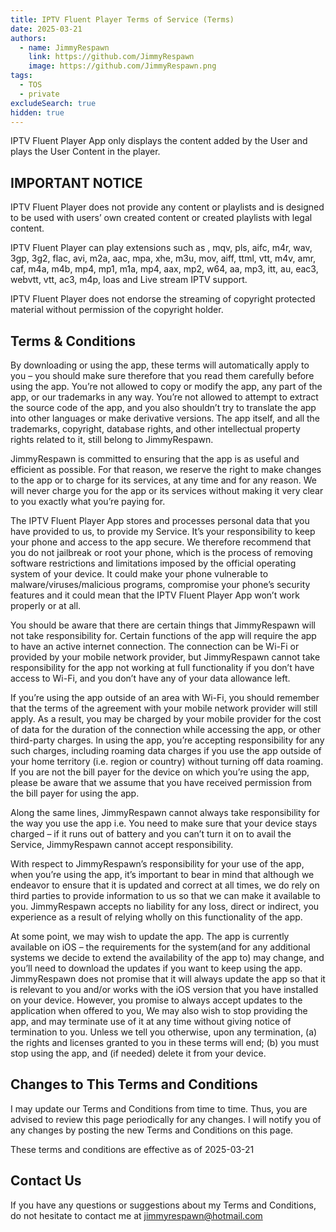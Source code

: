 ```yaml
---
title: IPTV Fluent Player Terms of Service (Terms)
date: 2025-03-21
authors:
  - name: JimmyRespawn
    link: https://github.com/JimmyRespawn
    image: https://github.com/JimmyRespawn.png
tags:
  - TOS
  - private
excludeSearch: true
hidden: true
---
```


IPTV Fluent Player App only displays the content added by the User and plays the User Content in the player.

## IMPORTANT NOTICE

IPTV Fluent Player does not provide any content or playlists and is designed to be used with users’ own created content or created playlists with legal content.

IPTV Fluent Player can play extensions such as , mqv, pls, aifc, m4r, wav, 3gp, 3g2, flac, avi, m2a, aac, mpa, xhe, m3u, mov, aiff, ttml, vtt, m4v, amr, caf, m4a, m4b, mp4, mp1, m1a, mp4, aax, mp2, w64, aa, mp3, itt, au, eac3, webvtt, vtt, ac3, m4p, loas and Live stream IPTV support.

IPTV Fluent Player does not endorse the streaming of copyright protected material without permission of the copyright holder.

## Terms & Conditions

By downloading or using the app, these terms will automatically apply to you – you should make sure therefore that you read them carefully before using the app. You’re not allowed to copy or modify the app, any part of the app, or our trademarks in any way. You’re not allowed to attempt to extract the source code of the app, and you also shouldn’t try to translate the app into other languages or make derivative versions. The app itself, and all the trademarks, copyright, database rights, and other intellectual property rights related to it, still belong to JimmyRespawn.

JimmyRespawn is committed to ensuring that the app is as useful and efficient as possible. For that reason, we reserve the right to make changes to the app or to charge for its services, at any time and for any reason. We will never charge you for the app or its services without making it very clear to you exactly what you’re paying for.

The IPTV Fluent Player App stores and processes personal data that you have provided to us, to provide my Service. It’s your responsibility to keep your phone and access to the app secure. We therefore recommend that you do not jailbreak or root your phone, which is the process of removing software restrictions and limitations imposed by the official operating system of your device. It could make your phone vulnerable to malware/viruses/malicious programs, compromise your phone’s security features and it could mean that the IPTV Fluent Player App won’t work properly or at all.

You should be aware that there are certain things that JimmyRespawn will not take responsibility for. Certain functions of the app will require the app to have an active internet connection. The connection can be Wi-Fi or provided by your mobile network provider, but JimmyRespawn cannot take responsibility for the app not working at full functionality if you don’t have access to Wi-Fi, and you don’t have any of your data allowance left.

If you’re using the app outside of an area with Wi-Fi, you should remember that the terms of the agreement with your mobile network provider will still apply. As a result, you may be charged by your mobile provider for the cost of data for the duration of the connection while accessing the app, or other third-party charges. In using the app, you’re accepting responsibility for any such charges, including roaming data charges if you use the app outside of your home territory (i.e. region or country) without turning off data roaming. If you are not the bill payer for the device on which you’re using the app, please be aware that we assume that you have received permission from the bill payer for using the app.

Along the same lines, JimmyRespawn cannot always take responsibility for the way you use the app i.e. You need to make sure that your device stays charged – if it runs out of battery and you can’t turn it on to avail the Service, JimmyRespawn cannot accept responsibility.

With respect to JimmyRespawn’s responsibility for your use of the app, when you’re using the app, it’s important to bear in mind that although we endeavor to ensure that it is updated and correct at all times, we do rely on third parties to provide information to us so that we can make it available to you. JimmyRespawn accepts no liability for any loss, direct or indirect, you experience as a result of relying wholly on this functionality of the app.

At some point, we may wish to update the app. The app is currently available on iOS – the requirements for the system(and for any additional systems we decide to extend the availability of the app to) may change, and you’ll need to download the updates if you want to keep using the app. JimmyRespawn does not promise that it will always update the app so that it is relevant to you and/or works with the iOS version that you have installed on your device. However, you promise to always accept updates to the application when offered to you, We may also wish to stop providing the app, and may terminate use of it at any time without giving notice of termination to you. Unless we tell you otherwise, upon any termination, (a) the rights and licenses granted to you in these terms will end; (b) you must stop using the app, and (if needed) delete it from your device.

## Changes to This Terms and Conditions

I may update our Terms and Conditions from time to time. Thus, you are advised to review this page periodically for any changes. I will notify you of any changes by posting the new Terms and Conditions on this page.

These terms and conditions are effective as of 2025-03-21

## Contact Us

If you have any questions or suggestions about my Terms and Conditions, do not hesitate to contact me at jimmyrespawn@hotmail.com